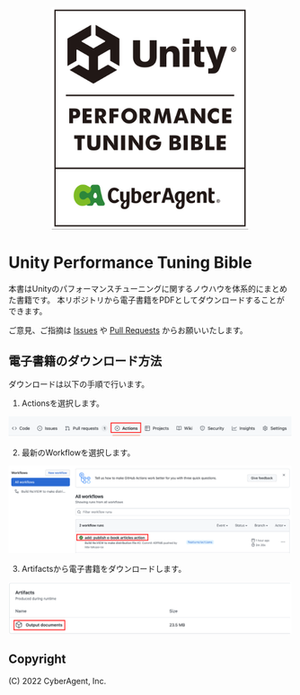 <p align="center">
  <img width=350 src="Documentation/bible_logo.png" alt="UnityPerformanceTuningBible">
</p>

# Unity Performance Tuning Bible
本書はUnityのパフォーマンスチューニングに関するノウハウを体系的にまとめた書籍です。
本リポジトリから電子書籍をPDFとしてダウンロードすることができます。

ご意見、ご指摘は [Issues](https://github.com/CyberAgentGameEntertainment/UnityPerformanceTuningBible/issues) や [Pull Requests](https://github.com/CyberAgentGameEntertainment/UnityPerformanceTuningBible/pulls) からお願いいたします。

## 電子書籍のダウンロード方法
ダウンロードは以下の手順で行います。
1. Actionsを選択します。

<p align="center">
  <img width=800 src="Documentation/download_01.png" alt="Download Step 01">
</p>

2. 最新のWorkflowを選択します。

<p align="center">
  <img width=800 src="Documentation/download_02.png" alt="Download Step 02">
</p>

3. Artifactsから電子書籍をダウンロードします。

<p align="center">
  <img width=800 src="Documentation/download_03.png" alt="Download Step 03">
</p>

## Copyright
(C) 2022 CyberAgent, Inc.
